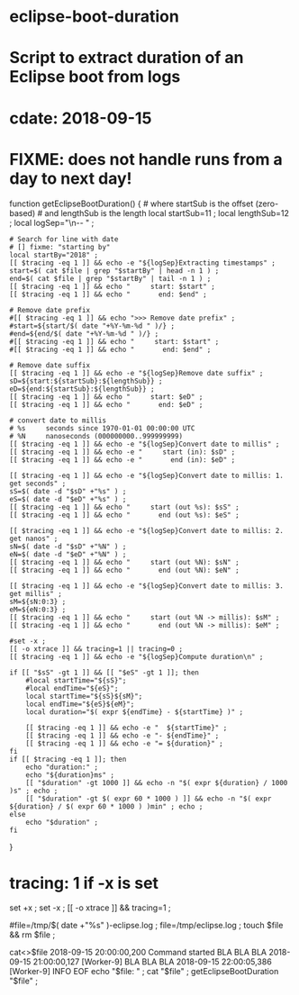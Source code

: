 # eclipse-boot-duration

# Script to extract duration of an Eclipse boot from logs
# cdate: 2018-09-15
# FIXME: does not handle runs from a day to next day!

function getEclipseBootDuration() {
    # where startSub is the offset (zero-based)
    # and lengthSub is the length
    local startSub=11 ;
    local lengthSub=12 ;
    local logSep="\n-- " ;
    
    # Search for line with date
    # [] fixme: "starting by"
    local startBy="2018" ;
    [[ $tracing -eq 1 ]] && echo -e "${logSep}Extracting timestamps" ;
    start=$( cat $file | grep "$startBy" | head -n 1 ) ;
    end=$( cat $file | grep "$startBy" | tail -n 1 ) ;
    [[ $tracing -eq 1 ]] && echo "     start: $start" ;
    [[ $tracing -eq 1 ]] && echo "       end: $end" ;
    
    # Remove date prefix
    #[[ $tracing -eq 1 ]] && echo ">>> Remove date prefix" ;
    #start=${start/$( date "+%Y-%m-%d " )/} ;
    #end=${end/$( date "+%Y-%m-%d " )/} ;
    #[[ $tracing -eq 1 ]] && echo "     start: $start" ;
    #[[ $tracing -eq 1 ]] && echo "       end: $end" ;
    
    # Remove date suffix
    [[ $tracing -eq 1 ]] && echo -e "${logSep}Remove date suffix" ;
    sD=${start:${startSub}:${lengthSub}} ;
    eD=${end:${startSub}:${lengthSub}} ;
    [[ $tracing -eq 1 ]] && echo "     start: $eD" ;
    [[ $tracing -eq 1 ]] && echo "       end: $eD" ;
    
    # convert date to millis
    # %s     seconds since 1970-01-01 00:00:00 UTC
    # %N     nanoseconds (000000000..999999999)
    [[ $tracing -eq 1 ]] && echo -e "${logSep}Convert date to millis" ;
    [[ $tracing -eq 1 ]] && echo -e "     start (in): $sD" ;
    [[ $tracing -eq 1 ]] && echo -e "       end (in): $eD" ;

    [[ $tracing -eq 1 ]] && echo -e "${logSep}Convert date to millis: 1. get seconds" ;
    sS=$( date -d "$sD" +"%s" ) ;
    eS=$( date -d "$eD" +"%s" ) ;
    [[ $tracing -eq 1 ]] && echo "     start (out %s): $sS" ;
    [[ $tracing -eq 1 ]] && echo "       end (out %s): $eS" ;
    
    [[ $tracing -eq 1 ]] && echo -e "${logSep}Convert date to millis: 2. get nanos" ;
    sN=$( date -d "$sD" +"%N" ) ;
    eN=$( date -d "$eD" +"%N" ) ;
    [[ $tracing -eq 1 ]] && echo "     start (out %N): $sN" ;
    [[ $tracing -eq 1 ]] && echo "       end (out %N): $eN" ;

    [[ $tracing -eq 1 ]] && echo -e "${logSep}Convert date to millis: 3. get millis" ;
    sM=${sN:0:3} ;
    eM=${eN:0:3} ;
    [[ $tracing -eq 1 ]] && echo "     start (out %N -> millis): $sM" ;
    [[ $tracing -eq 1 ]] && echo "       end (out %N -> millis): $eM" ;

    #set -x ;
    [[ -o xtrace ]] && tracing=1 || tracing=0 ;
    [[ $tracing -eq 1 ]] && echo -e "${logSep}Compute duration\n" ;
    
    if [[ "$sS" -gt 1 ]] && [[ "$eS" -gt 1 ]]; then
        #local startTime="${sS}";
        #local endTime="${eS}";
        local startTime="${sS}${sM}";
        local endTime="${eS}${eM}";
        local duration="$( expr ${endTime} - ${startTime} )" ;
        
        [[ $tracing -eq 1 ]] && echo -e "  ${startTime}" ;
        [[ $tracing -eq 1 ]] && echo -e "- ${endTime}" ;
        [[ $tracing -eq 1 ]] && echo -e "= ${duration}" ;
    fi
    if [[ $tracing -eq 1 ]]; then
        echo "duration:" ;
        echo "${duration}ms" ;
        [[ "$duration" -gt 1000 ]] && echo -n "$( expr ${duration} / 1000 )s" ; echo ;
        [[ "$duration" -gt $( expr 60 * 1000 ) ]] && echo -n "$( expr ${duration} / $( expr 60 * 1000 ) )min" ; echo ;
    else
        echo "$duration" ;
    fi
}

# tracing: 1 if -x is set
set +x ;
set -x ;
[[ -o xtrace ]] && tracing=1 ;

#file=/tmp/$( date +"%s" )-eclipse.log ;
file=/tmp/eclipse.log ;
touch $file && rm $file ;

cat<<EOF>>$file
2018-09-15 20:00:00,200 Command started
BLA BLA BLA
2018-09-15 21:00:00,127 [Worker-9] BLA BLA BLA
2018-09-15 22:00:05,386 [Worker-9] INFO  
EOF
echo "$file: " ;
cat "$file" ;
getEclipseBootDuration "$file" ;
